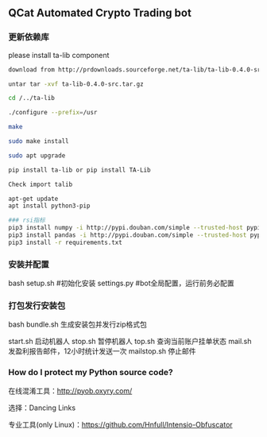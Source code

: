 ## QCat Automated Crypto Trading bot

### 更新依赖库
please install ta-lib component

```bash
download from http://prdownloads.sourceforge.net/ta-lib/ta-lib-0.4.0-src.tar.gz

untar tar -xvf ta-lib-0.4.0-src.tar.gz

cd /../ta-lib

./configure --prefix=/usr

make

sudo make install

sudo apt upgrade

pip install ta-lib or pip install TA-Lib

Check import talib
```

```bash
apt-get update
apt install python3-pip

### rsi指标
pip3 install numpy -i http://pypi.douban.com/simple --trusted-host pypi.douban.com
pip3 install pandas -i http://pypi.douban.com/simple --trusted-host pypi.douban.com
pip3 install -r requirements.txt
```
### 安装并配置
bash setup.sh #初始化安装
settings.py   #bot全局配置，运行前务必配置

### 打包发行安装包
bash bundle.sh 生成安装包并发行zip格式包

start.sh  启动机器人
stop.sh  暂停机器人
top.sh  查询当前账户挂单状态
mail.sh  发盈利报告邮件，12小时统计发送一次
mailstop.sh  停止邮件

### How do I protect my Python source code?

在线混淆工具：http://pyob.oxyry.com/

选择：Dancing Links

专业工具(only Linux)：https://github.com/Hnfull/Intensio-Obfuscator

